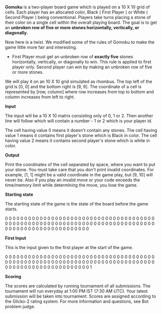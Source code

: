 **Gomoku** is a two-player board game which is played on a 10 X 10 grid of cells. Each player has an allocated color, Black ( First Player ) or White ( Second Player ) being conventional. Players take turns placing a stone of their color on a single cell within the overall playing board. The goal is to get an **unbroken row of five or more stones horizontally, vertically, or diagonally.**

Now here is a twist. We modified some of the rules of Gomoku to make the game little more fair and interesting.
- First Player must get an unbroken row of **exactly five** stones horizontally, vertically, or diagonally to win. This rule is applied to first player only. Second player can win by making an unbroken row of five or more stones.


We will play it on an 10 X 10 grid simulated as rhombus. The top left of the grid is [0, 0] and the bottom right is [9, 9]. The coordinate of a cell is represented by [row, column] where row increases from top to bottom and column increases from left to right.

__Input__

The input will be a 10 X 10 matrix consisting only of 0, 1 or 2. Then another line will follow which will contain a number - 1 or 2 which is your player id.

The cell having value 0 means it doesn't contain any stones. The cell having value 1 means it contains first player's stone which is Black in color. The cell having value 2 means it contains second player's stone which is white in color.

__Output__

Print the coordinates of the cell separated by space, where you want to put your stone. You must take care that you don't print invalid coordinates. For example, [1, 1] might be a valid coordinate in the game play, but [9, 10] will never be. Also if you play an invalid move or your code exceeds the time/memory limit while determining the move, you lose the game.

__Starting state__

The starting state of the game is the state of the board before the game starts.

0 0 0 0 0 0 0 0 0 0
0 0 0 0 0 0 0 0 0 0
0 0 0 0 0 0 0 0 0 0
0 0 0 0 0 0 0 0 0 0
0 0 0 0 0 0 0 0 0 0
0 0 0 0 0 0 0 0 0 0
0 0 0 0 0 0 0 0 0 0
0 0 0 0 0 0 0 0 0 0
0 0 0 0 0 0 0 0 0 0
0 0 0 0 0 0 0 0 0 0

__First Input__

This is the input given to the first player at the start of the game.

0 0 0 0 0 0 0 0 0 0
0 0 0 0 0 0 0 0 0 0
0 0 0 0 0 0 0 0 0 0
0 0 0 0 0 0 0 0 0 0
0 0 0 0 0 0 0 0 0 0
0 0 0 0 0 0 0 0 0 0
0 0 0 0 0 0 0 0 0 0
0 0 0 0 0 0 0 0 0 0
0 0 0 0 0 0 0 0 0 0
0 0 0 0 0 0 0 0 0 0
1

__Scoring__

The scores are calculated by running tournament of all submissions. The tournament will run everyday at 1:00 PM IST (7:30 AM UTC). Your latest submission will be taken into tournament. Scores are assigned according to the Glicko-2 rating system. For more information and questions, see Bot problem judge.
